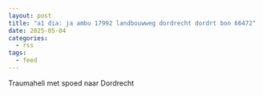 ```yaml
---
layout: post
title: "a1 dia: ja ambu 17992 landbouwweg dordrecht dordrt bon 66472"
date: 2025-05-04
categories: 
  - rss
tags: 
  - feed
---
```


Traumaheli met spoed naar Dordrecht
